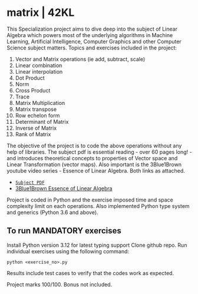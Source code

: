 # matrix | 42KL

This Specialization project aims to dive deep into the subject of Linear Algebra which powers most of the underlying algorithms in Machine Learning, Artificial Intelligence, Computer Graphics and other Computer Science subject matters. 
Topics and exercises included in the project:
1. Vector and Matrix operations (ie add, subtract, scale)
2. Linear combination
3. Linear interpolation
4. Dot Product
5. Norm
6. Cross Product
7. Trace
8. Matrix Multiplication
9. Matrix transpose
10. Row echelon form
11. Determinant of Matrix
12. Inverse of Matrix
13. Rank of Matrix

The objective of the project is to code the above operations without any help of libraries. The subject pdf is essential reading - over 60 pages long! - and introduces theoretical concepts to properties of Vector space and Linear Transformation (vector maps).
Also important is the 3Blue1Brown youtube video series - Essence of Linear Algebra. Both links as attached.

 - [`Subject PDF`](https://github.com/mseong123/matrix/blob/master/en.subject.pdf)
 - [3Blue1Brown Essence of Linear Algebra](https://www.youtube.com/watch?v=fNk_zzaMoSs&list=PLZHQObOWTQDPD3MizzM2xVFitgF8hE_ab)

Project is coded in Python and the exercise imposed time and space complexity limit on each operations. Also implemented Python type system and generics (Python 3.6 and above). 

## To run MANDATORY exercises
Install Python version 3.12 for latest typing support
Clone github repo.
Run individual exercises using the following command:
```
python <exercise_no>.py
```
Results include test cases to verify that the codes work as expected. 

Project marks 100/100. Bonus not included.

